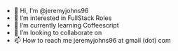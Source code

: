 - 👋 Hi, I’m @jeremyjohns96
- 👀 I’m interested in FullStack Roles
- 🌱 I’m currently learning Coffeescript
- 💞️ I’m looking to collaborate on 
- 📫 How to reach me jeremyjohns96 at gmail (dot) com

<!---
jeremyjohns96/jeremyjohns96 is a ✨ special ✨ repository because its `README.md` (this file) appears on your GitHub profile.
You can click the Preview link to take a look at your changes.
--->
